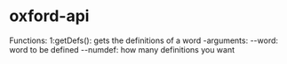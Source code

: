 # oxford-api

Functions:
1:getDefs(): gets the definitions of a word
-arguments:
--word: word to be defined
--numdef: how many definitions you want
